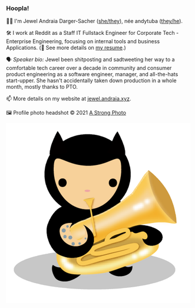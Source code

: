 ### Hoopla!

👋🏼 I'm Jewel Andraia Darger-Sacher ([she/they](https://pronoun.is/she)), née andytuba ([they/he](https://pronoun.is/they?or=he)). 

🛠️ I work at Reddit as a Staff IT Fullstack Engineer for Corporate Tech - Enterprise Engineering, focusing on internal tools and business Applications. (📜 See more details on [my resume](https://jewel.andraia.xyz/resume).)

🗣️ _Speaker bio:_ Jewel been shitposting and sadtweeting her way to a comfortable tech career over a decade in community and consumer product engineering as a software engineer, manager, and all-the-hats start-upper.  She hasn't accidentally taken down production in a whole month, mostly thanks to PTO.

📫 More details on my website at [jewel.andraia.xyz](https://jewel.andraia.xyz).

🖼️ Profile photo headshot © 2021 [A Strong Photo](https://astrongphoto.com)

![The "octubacat" avatar I've used for a while](octubacat.png)

